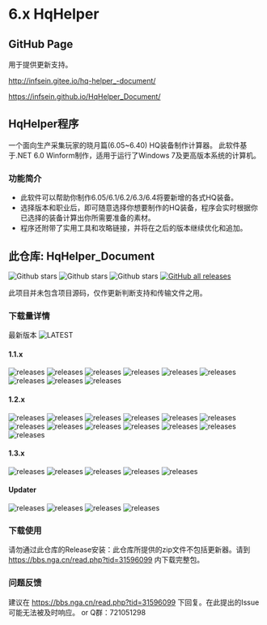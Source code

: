 # 6.x HqHelper

## GitHub Page

用于提供更新支持。

http://infsein.gitee.io/hq-helper_-document/

https://infsein.github.io/HqHelper_Document/

## HqHelper程序

一个面向生产采集玩家的晓月篇(6.05~6.40) HQ装备制作计算器。
此软件基于.NET 6.0 Winform制作，适用于运行了Windows 7及更高版本系统的计算机。

### 功能简介

- 此软件可以帮助你制作6.05/6.1/6.2/6.3/6.4将要新增的各式HQ装备。
- 选择版本和职业后，即可随意选择你想要制作的HQ装备，程序会实时根据你已选择的装备计算出你所需要准备的素材。
- 程序还附带了实用工具和攻略链接，并将在之后的版本继续优化和追加。

## 此仓库: HqHelper_Document

![Github stars](https://img.shields.io/github/issues/InfSein/HqHelper_Document.svg) ![Github stars](https://img.shields.io/github/forks/InfSein/HqHelper_Document.svg) ![Github stars](https://img.shields.io/github/stars/InfSein/HqHelper_Document.svg) [![GitHub all releases](https://img.shields.io/github/downloads/InfSein/HqHelper_Document/total)](https://github.com/InfSein/HqHelper_Document/releases) 

此项目并未包含项目源码，仅作更新判断支持和传输文件之用。

### 下载量详情
最新版本 ![LATEST](https://img.shields.io/github/downloads-pre/InfSein/HqHelper_Document/latest/total)

#### 1.1.x
![releases](https://img.shields.io/github/downloads-pre/InfSein/HqHelper_Document/v1.1.12/total) ![releases](https://img.shields.io/github/downloads-pre/InfSein/HqHelper_Document/v1.1.13/total) ![releases](https://img.shields.io/github/downloads-pre/InfSein/HqHelper_Document/v1.1.14/total) ![releases](https://img.shields.io/github/downloads-pre/InfSein/HqHelper_Document/v1.1.15/total) ![releases](https://img.shields.io/github/downloads-pre/InfSein/HqHelper_Document/v1.1.16/total) ![releases](https://img.shields.io/github/downloads-pre/InfSein/HqHelper_Document/v1.1.17/total) ![releases](https://img.shields.io/github/downloads-pre/InfSein/HqHelper_Document/v1.1.18/total) ![releases](https://img.shields.io/github/downloads-pre/InfSein/HqHelper_Document/v1.1.19/total) ![releases](https://img.shields.io/github/downloads-pre/InfSein/HqHelper_Document/v1.1.20/total) 

#### 1.2.x
![releases](https://img.shields.io/github/downloads-pre/InfSein/HqHelper_Document/v1.2.0/total) ![releases](https://img.shields.io/github/downloads-pre/InfSein/HqHelper_Document/v1.2.1/total) ![releases](https://img.shields.io/github/downloads-pre/InfSein/HqHelper_Document/v1.2.2/total) ![releases](https://img.shields.io/github/downloads-pre/InfSein/HqHelper_Document/v1.2.3/total) ![releases](https://img.shields.io/github/downloads-pre/InfSein/HqHelper_Document/v1.2.4/total) ![releases](https://img.shields.io/github/downloads-pre/InfSein/HqHelper_Document/v1.2.5/total) ![releases](https://img.shields.io/github/downloads-pre/InfSein/HqHelper_Document/v1.2.6/total) ![releases](https://img.shields.io/github/downloads-pre/InfSein/HqHelper_Document/v1.2.7/total) ![releases](https://img.shields.io/github/downloads-pre/InfSein/HqHelper_Document/v1.2.8/total) ![releases](https://img.shields.io/github/downloads-pre/InfSein/HqHelper_Document/v1.2.9/total) ![releases](https://img.shields.io/github/downloads-pre/InfSein/HqHelper_Document/v1.2.10/total) ![releases](https://img.shields.io/github/downloads-pre/InfSein/HqHelper_Document/v1.2.11/total) ![releases](https://img.shields.io/github/downloads-pre/InfSein/HqHelper_Document/v1.2.12/total)  

#### 1.3.x
![releases](https://img.shields.io/github/downloads-pre/InfSein/HqHelper_Document/v1.3.0/total) ![releases](https://img.shields.io/github/downloads-pre/InfSein/HqHelper_Document/v1.3.1/total) ![releases](https://img.shields.io/github/downloads-pre/InfSein/HqHelper_Document/v1.3.2/total) ![releases](https://img.shields.io/github/downloads-pre/InfSein/HqHelper_Document/v1.3.3/total) ![releases](https://img.shields.io/github/downloads-pre/InfSein/HqHelper_Document/v1.3.4/total)

#### Updater
![releases](https://img.shields.io/github/downloads-pre/InfSein/HqHelper_Document/upd.v2/total) ![releases](https://img.shields.io/github/downloads-pre/InfSein/HqHelper_Document/upd.v3/total) ![releases](https://img.shields.io/github/downloads-pre/InfSein/HqHelper_Document/upd.v4/total) ![releases](https://img.shields.io/github/downloads-pre/InfSein/HqHelper_Document/upd.v5a/total)

### 下载使用

请勿通过此仓库的Release安装：此仓库所提供的zip文件不包括更新器。请到 https://bbs.nga.cn/read.php?tid=31596099 内下载完整包。

### 问题反馈

建议在 https://bbs.nga.cn/read.php?tid=31596099 下回复。在此提出的Issue可能无法被及时响应。
or Q群：721051298

